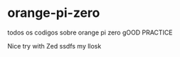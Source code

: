 # orange-pi-zero
todos os codigos sobre orange pi zero
gOOD PRACTICE


Nice try with Zed
ssdfs
my llosk